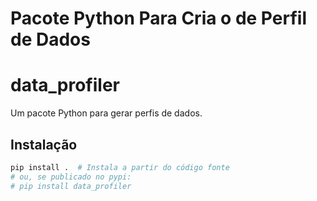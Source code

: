 # Pacote Python Para Cria o de Perfil de Dados

# data_profiler

Um pacote Python para gerar perfis de dados.

## Instalação

```bash
pip install .  # Instala a partir do código fonte
# ou, se publicado no pypi:
# pip install data_profiler
